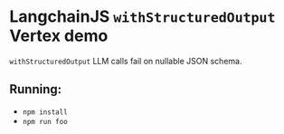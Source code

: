 # LangchainJS `withStructuredOutput` Vertex demo

`withStructuredOutput` LLM calls fail on nullable JSON schema.

## Running:

- `npm install`
- `npm run foo`
